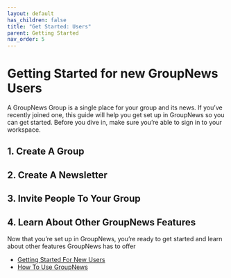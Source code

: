 ```yaml
---
layout: default
has_children: false
title: "Get Started: Users"
parent: Getting Started
nav_order: 5
---
```


# Getting Started for new GroupNews Users

A GroupNews Group is a single place for your group and its news. If you’ve recently joined one, this guide will help you get set up in GroupNews so you can get started. Before you dive in, make sure you’re able to sign in to your workspace.

## 1. Create A Group

## 2. Create A Newsletter

## 3. Invite People To Your Group

## 4. Learn About Other GroupNews Features

Now that you’re set up in GroupNews, you’re ready to get started and learn about other features GroupNews has to offer

- [Getting Started For New Users](/getting-started/users)
- [How To Use GroupNews](#)
